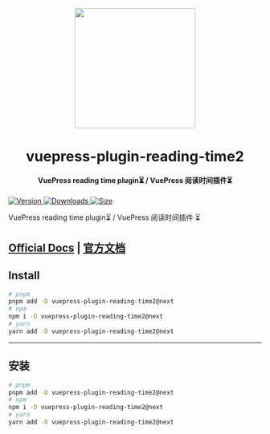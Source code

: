 <!-- markdownlint-disable -->
<p align="center">
  <img width="240" src="https://vuepress-theme.mrhope.site/logo.svg" style="text-align: center;">
</p>
<h1 align="center">vuepress-plugin-reading-time2</h1>
<h4 align="center">VuePress reading time plugin⏳ / VuePress 阅读时间插件⏳</h4>

[![Version](https://img.shields.io/npm/v/vuepress-plugin-reading-time2/next.svg?style=flat-square&logo=npm) ![Downloads](https://img.shields.io/npm/dm/vuepress-plugin-reading-time2.svg?style=flat-square&logo=npm) ![Size](https://img.shields.io/bundlephobia/min/vuepress-plugin-reading-time2?style=flat-square&logo=npm)](https://www.npmjs.com/package/vuepress-plugin-reading-time2)

<!-- markdownlint-restore -->

VuePress reading time plugin⏳ / VuePress 阅读时间插件 ⏳

## [Official Docs](https://vuepress-theme-hope.github.io/v2/reading-time/) | [官方文档](https://vuepress-theme-hope.gitee.io/v2/reading-time/zh/)

## Install

```bash
# pnpm
pnpm add -D vuepress-plugin-reading-time2@next
# npm
npm i -D vuepress-plugin-reading-time2@next
# yarn
yarn add -D vuepress-plugin-reading-time2@next
```

---

## 安装

```bash
# pnpm
pnpm add -D vuepress-plugin-reading-time2@next
# npm
npm i -D vuepress-plugin-reading-time2@next
# yarn
yarn add -D vuepress-plugin-reading-time2@next
```
